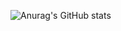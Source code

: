![Anurag's GitHub stats](https://github-readme-stats.vercel.app/api?username=robert1a7x&show_icons=true)
